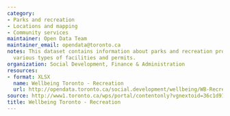 ```yaml
---
category:
- Parks and recreation
- Locations and mapping
- Community services
maintainer: Open Data Team
maintainer_email: opendata@toronto.ca
notes: This dataset contains information about parks and recreation programs, registration,
  various types of facilities and permits.
organization: Social Development, Finance & Administration
resources:
- format: XLSX
  name: Wellbeing Toronto - Recreation
  url: http://opendata.toronto.ca/social.development/wellbeing/WB-Recreation.xlsx
source: http://www1.toronto.ca/wps/portal/contentonly?vgnextoid=36c1d914ec71b410VgnVCM10000071d60f89RCRD&vgnextchannel=1a66e03bb8d1e310VgnVCM10000071d60f89RCRD
title: Wellbeing Toronto - Recreation
---
```

